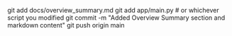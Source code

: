 git add docs/overview_summary.md
git add app/main.py  # or whichever script you modified
git commit -m "Added Overview Summary section and markdown content"
git push origin main
